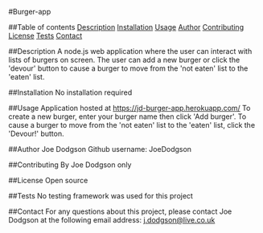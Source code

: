 #Burger-app

##Table of contents
[Description](##description)
[Installation](##installation)
[Usage](##usage)
[Author](##author)
[Contributing](##contributing)
[License](##license)
[Tests](##tests)
[Contact](##contact)

##Description
A node.js web application where the user can interact with lists of burgers on screen. The user can add a new burger or click the 'devour' button to cause a burger to move from the 'not eaten' list to the 'eaten' list.

##Installation
No installation required

##Usage
Application hosted at https://jd-burger-app.herokuapp.com/
To create a new burger, enter your burger name then click 'Add burger'.
To cause a burger to move from the 'not eaten' list to the 'eaten' list, click the 'Devour!' button.

##Author
Joe Dodgson
Github username: JoeDodgson

##Contributing
By Joe Dodgson only

##License
Open source

##Tests
No testing framework was used for this project

##Contact
For any questions about this project, please contact Joe Dodgson at the following email address:
j.dodgson@live.co.uk
